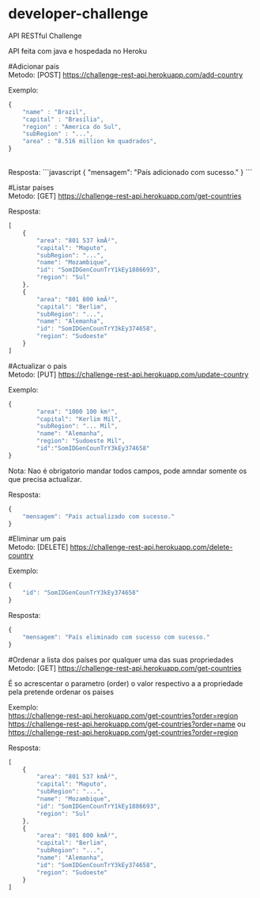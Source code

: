 # developer-challenge
API RESTful Challenge

API feita com java e hospedada no Heroku

#Adicionar pais<br/>
Metodo: [POST] https://challenge-rest-api.herokuapp.com/add-country

Exemplo:
```javascript
{
    "name" : "Brazil",
    "capital" : "Brasília",
    "region" : "America do Sul",
    "subRegion" : "...",
    "area" : "8.516 million km quadrados",
}
```
<br/>
Resposta: 
```javascript
{
    "mensagem": "País adicionado com sucesso."
}
```

#Listar paises<br/>
Metodo: [GET] https://challenge-rest-api.herokuapp.com/get-countries

Resposta: 
```javascript
[
    {
        "area": "801 537 kmÂ²",
        "capital": "Maputo",
        "subRegion": "...",
        "name": "Mozambique",
        "id": "SomIDGenCounTrY1kEy1886693",
        "region": "Sul"
    },
    {
        "area": "801 800 kmÂ²",
        "capital": "Berlim",
        "subRegion": "...",
        "name": "Alemanha",
        "id": "SomIDGenCounTrY3kEy374658",
        "region": "Sudoeste"
    }
]
```

#Actualizar o pais<br/>
Metodo: [PUT] https://challenge-rest-api.herokuapp.com/update-country

Exemplo:
```javascript
{
        "area": "1000 100 km²",
        "capital": "Kerlim Mil",
        "subRegion": "... Mil",
        "name": "Alemanha",
        "region": "Sudoeste Mil",
        "id":"SomIDGenCounTrY3kEy374658"
}
```
Nota: Nao é obrigatorio mandar todos campos, pode amndar somente os que precisa actualizar.

Resposta:
```javascript
{
    "mensagem": "País actualizado com sucesso."
}
```

#Eliminar um pais<br/>
Metodo: [DELETE] https://challenge-rest-api.herokuapp.com/delete-country

Exemplo:
```javascript
{
    "id": "SomIDGenCounTrY3kEy374658"
}
```
Resposta:
```javascript
{
    "mensagem": "País eliminado com sucesso com sucesso."
}
```

#Ordenar a lista dos países por qualquer uma das suas propriedades<br/>
Metodo: [GET] https://challenge-rest-api.herokuapp.com/get-countries

É so acrescentar o parametro (order) o valor respectivo a a propriedade pela pretende ordenar os paises<br/>

Exemplo: <br/>
https://challenge-rest-api.herokuapp.com/get-countries?order=region
https://challenge-rest-api.herokuapp.com/get-countries?order=name
ou https://challenge-rest-api.herokuapp.com/get-countries?order=region

Resposta: 
```javascript
[
    {
        "area": "801 537 kmÂ²",
        "capital": "Maputo",
        "subRegion": "...",
        "name": "Mozambique",
        "id": "SomIDGenCounTrY1kEy1886693",
        "region": "Sul"
    },
    {
        "area": "801 800 kmÂ²",
        "capital": "Berlim",
        "subRegion": "...",
        "name": "Alemanha",
        "id": "SomIDGenCounTrY3kEy374658",
        "region": "Sudoeste"
    }
]
```

